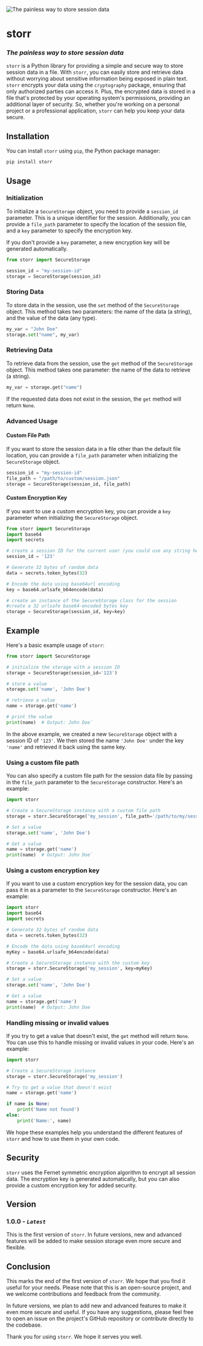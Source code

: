 ![The painless way to store session data](https://raw.githubusercontent.com/KrishnaVyshak/storr/main/storr%20cover.png)
# storr
### *The painless way to store session data*

`storr` is a Python library for providing a simple and secure way to store session data in a file. With `storr`, you can easily store and retrieve data without worrying about sensitive information being exposed in plain text. `storr` encrypts your data using the `cryptography`  package, ensuring that only authorized parties can access it. Plus, the encrypted data is stored in a file that's protected by your operating system's permissions, providing an additional layer of security. So, whether you're working on a personal project or a professional application, `storr` can help you keep your data secure.


## Installation


You can install `storr` using `pip`, the Python package manager:

```bash
pip install storr
``` 

## Usage

### Initialization

To initialize a `SecureStorage` object, you need to provide a `session_id` parameter. This is a unique identifier for the session. Additionally, you can provide a `file_path` parameter to specify the location of the session file, and a `key` parameter to specify the encryption key.

If you don't provide a `key` parameter, a new encryption key will be generated automatically.

```python
from storr import SecureStorage

session_id = "my-session-id"
storage = SecureStorage(session_id)
``` 

### Storing Data

To store data in the session, use the `set` method of the `SecureStorage` object. This method takes two parameters: the name of the data (a string), and the value of the data (any type).

```python
my_var = "John Doe"
storage.set("name", my_var)
``` 

### Retrieving Data

To retrieve data from the session, use the `get` method of the `SecureStorage` object. This method takes one parameter: the name of the data to retrieve (a string).

```python
my_var = storage.get("name")
```

If the requested data does not exist in the session, the `get` method will return `None`.

### Advanced Usage

#### Custom File Path

If you want to store the session data in a file other than the default file location, you can provide a `file_path` parameter when initializing the `SecureStorage` object.

```python
session_id = "my-session-id"
file_path = "/path/to/custom/session.json"
storage = SecureStorage(session_id, file_path)
``` 

#### Custom Encryption Key

If you want to use a custom encryption key, you can provide a `key` parameter when initializing the `SecureStorage` object.

```python
from storr import SecureStorage
import base64
import secrets

# create a session ID for the current user (you could use any string here)
session_id = '123'

# Generate 32 bytes of random data
data = secrets.token_bytes(32)

# Encode the data using base64url encoding
key = base64.urlsafe_b64encode(data)

# create an instance of the SecureStorage class for the session
#create a 32 urlsafe base64-encoded bytes key
storage = SecureStorage(session_id, key=key)
``` 

## Example

Here's a basic example usage of `storr`:

```python
from storr import SecureStorage

# initialize the storage with a session ID
storage = SecureStorage(session_id='123')

# store a value
storage.set('name', 'John Doe')

# retrieve a value
name = storage.get('name')

# print the value
print(name)  # Output: John Doe` 
```

In the above example, we created a new `SecureStorage` object with a session ID of `'123'`. We then stored the name `'John Doe'` under the key `'name'` and retrieved it back using the same key.

### Using a custom file path

You can also specify a custom file path for the session data file by passing in the `file_path` parameter to the `SecureStorage` constructor. Here's an example:

```python
import storr

# Create a SecureStorage instance with a custom file path
storage = storr.SecureStorage('my_session', file_path='/path/to/my/session.json')

# Set a value
storage.set('name', 'John Doe')

# Get a value
name = storage.get('name')
print(name)  # Output: John Doe` 
```

### Using a custom encryption key

If you want to use a custom encryption key for the session data, you can pass it in as a parameter to the `SecureStorage` constructor. Here's an example:

```python
import storr
import base64
import secrets

# Generate 32 bytes of random data
data = secrets.token_bytes(32)

# Encode the data using base64url encoding
myKey = base64.urlsafe_b64encode(data)

# Create a SecureStorage instance with the custom key
storage = storr.SecureStorage('my_session', key=myKey)

# Set a value
storage.set('name', 'John Doe')

# Get a value
name = storage.get('name')
print(name)  # Output: John Doe
```

### Handling missing or invalid values

If you try to get a value that doesn't exist, the `get` method will return `None`. You can use this to handle missing or invalid values in your code. Here's an example:

```python
import storr

# Create a SecureStorage instance
storage = storr.SecureStorage('my_session')

# Try to get a value that doesn't exist
name = storage.get('name')

if name is None:
    print('Name not found')
else:
    print('Name:', name)
```
We hope these examples help you understand the different features of `storr` and how to use them in your own code.

## Security

`storr` uses the Fernet symmetric encryption algorithm to encrypt all session data. The encryption key is generated automatically, but you can also provide a custom encryption key for added security.

## Version
### **1.0.0** - *`Latest`*

This is the first version of `storr`. In future versions, new and advanced features will be added to make session storage even more secure and flexible.

## Conclusion

This marks the end of the first version of `storr`. We hope that you find it useful for your needs. Please note that this is an open-source project, and we welcome contributions and feedback from the community.

In future versions, we plan to add new and advanced features to make it even more secure and useful. If you have any suggestions, please feel free to open an issue on the project's GitHub repository or contribute directly to the codebase.

Thank you for using `storr`. We hope it serves you well.
